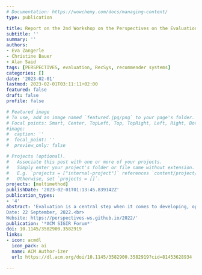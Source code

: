 ```yaml
---
# Documentation: https://wowchemy.com/docs/managing-content/
type: publication

title: Report on the 2nd Workshop on the Perspectives on the Evaluation of Recommender Systems (PERSPECTIVES 2022) at RecSys 2022
subtitle: ''
summary: ''
authors:
- Eva Zangerle
- Christine Bauer
- Alan Said
tags: [PERSPECTIVES, evaluation, RecSys, recommender systems]
categories: []
date: '2023-02-01'
lastmod: 2023-02-01T03:11:11+02:00
featured: false
draft: false
profile: false

# Featured image
# To use, add an image named `featured.jpg/png` to your page's folder.
# Focal points: Smart, Center, TopLeft, Top, TopRight, Left, Right, BottomLeft, Bottom, BottomRight.
#image:
#  caption: ''
#  focal_point: ''
#  preview_only: false

# Projects (optional).
#   Associate this post with one or more of your projects.
#   Simply enter your project's folder or file name without extension.
#   E.g. `projects = ["internal-project"]` references `content/project/deep-learning/index.md`.
#   Otherwise, set `projects = []`.
projects: [multimethod]
publishDate: '2023-02-01T01:13:45.839142Z'
publication_types:
- '4'
abstract: 'Evaluation is a central step when it comes to developing, optimizing, and deploying recommender systems. The PERSPECTIVES 2022 workshop at the 16th ACM Conference on Recommender Systems brought together academia and industry to critically reflect on the evaluation of recommender systems. The primary goal of the workshop was to capture the current state of evaluation from different, and maybe even diverging or contradictory perspectives.<br>
Date: 22 September, 2022.<br>
Website: https://perspectives-ws.github.io/2022/'
publication: '*ACM SIGIR Forum*'
doi: 10.1145/3582900.3582919
links: 
- icon: acmdl
  icon_pack: ai
  name: ACM Author-izer
  url: https://dl.acm.org/doi/10.1145/3582900.3582919?cid=81453628934

---
```


